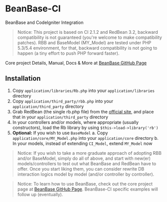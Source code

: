 # BeanBase-CI

BeanBase and CodeIgniter Integration

> Notice: This project is based on CI 2.1.2 and RedBean 3.2, backward compatibility is not guaranteed (you're welcome to make compatibility patches). RBB and BaseModel (MY_Model) are tested under PHP 5.3/5.4 environment, for that, backward compatibility is not going to happen (a tiny effort to push PHP forward faster).

Core project Details, Manual, Docs & More at [BeanBase GitHub Page](http://ruli.github.com/BeanBase)

## Installation
1. Copy `application/libraries/Rb.php` into your `application/libraries` directory
2. Copy `application/third_party/rbb.php` into your `application/third_party` directory
3. Grab RedBean (the single rb.php file) from the [official site](http://redbeanphp.com/), and place that in your `application/third_party` directory
4. In your controllers and/or models, where appropriate (usually constructors), load the Rb library by using `$this->load->library('rb')`
5. __Optional:__ If you wish to use `BaseModel`
    a. Copy `application/core/MY_Model.php` into your `application/core` directory
    b. In your models, instead of extending `CI_Model`, extend `MY_Model` now

> Notice: If you wish to take a more graduate approach of adopting RBB and/or BaseModel, simply do all of above, and start with new(er) models/controllers to test out what BeanBase and RedBean have to offer. Once you start liking them, you can consider rewrite DB interaction logics model by model (and/or controller by controller).

> Notice: To learn how to use BeanBase, check out the core project page at [BeanBase GitHub Page](http://ruli.github.com/BeanBase). BeanBase-CI specific examples will follow up (eventually).